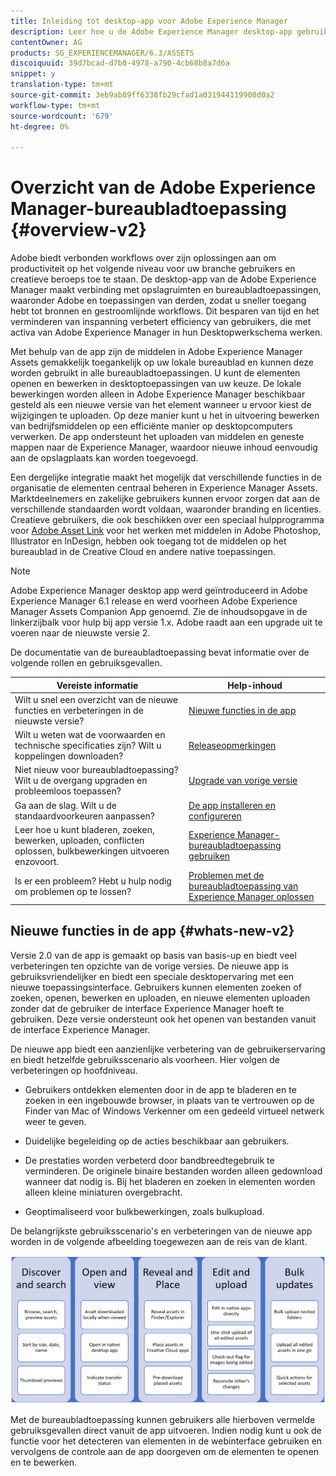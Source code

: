 ```yaml
---
title: Inleiding tot desktop-app voor Adobe Experience Manager
description: Leer hoe u de Adobe Experience Manager desktop-app gebruikt om de workflows voor middelenbeheer te optimaliseren voor creatieve gebruikers wanneer u de Adobe Experience Manager-elementen rechtstreeks vanaf hun bureaublad gebruikt.
contentOwner: AG
products: SG_EXPERIENCEMANAGER/6.3/ASSETS
discoiquuid: 39d7bcad-d7b0-4978-a790-4cb68b8a7d6a
snippet: y
translation-type: tm+mt
source-git-commit: 3eb9ab89ff6338fb29cfad1a031944119908d0a2
workflow-type: tm+mt
source-wordcount: '679'
ht-degree: 0%

---
```



# Overzicht van de Adobe Experience Manager-bureaubladtoepassing {#overview-v2}

Adobe biedt verbonden workflows over zijn oplossingen aan om productiviteit op het volgende niveau voor uw branche gebruikers en creatieve beroeps toe te staan. De desktop-app van de Adobe Experience Manager maakt verbinding met opslagruimten en bureaubladtoepassingen, waaronder Adobe en toepassingen van derden, zodat u sneller toegang hebt tot bronnen en gestroomlijnde workflows. Dit besparen van tijd en het verminderen van inspanning verbetert efficiency van gebruikers, die met activa van Adobe Experience Manager in hun Desktopwerkschema werken.

Met behulp van de app zijn de middelen in Adobe Experience Manager Assets gemakkelijk toegankelijk op uw lokale bureaublad en kunnen deze worden gebruikt in alle bureaubladtoepassingen. U kunt de elementen openen en bewerken in desktoptoepassingen van uw keuze. De lokale bewerkingen worden alleen in Adobe Experience Manager beschikbaar gesteld als een nieuwe versie van het element wanneer u ervoor kiest de wijzigingen te uploaden. Op deze manier kunt u het in uitvoering bewerken van bedrijfsmiddelen op een efficiënte manier op desktopcomputers verwerken. De app ondersteunt het uploaden van middelen en geneste mappen naar de Experience Manager, waardoor nieuwe inhoud eenvoudig aan de opslagplaats kan worden toegevoegd.

Een dergelijke integratie maakt het mogelijk dat verschillende functies in de organisatie de elementen centraal beheren in Experience Manager Assets. Marktdeelnemers en zakelijke gebruikers kunnen ervoor zorgen dat aan de verschillende standaarden wordt voldaan, waaronder branding en licenties. Creatieve gebruikers, die ook beschikken over een speciaal hulpprogramma voor [Adobe Asset Link](https://www.adobe.com/marketing/experience-manager-assets/adobe-asset-link.html) voor het werken met middelen in Adobe Photoshop, Illustrator en InDesign, hebben ook toegang tot de middelen op het bureaublad in de Creative Cloud en andere native toepassingen.

>[!NOTE]
>
>Adobe Experience Manager desktop app werd geïntroduceerd in Adobe Experience Manager 6.1 release en werd voorheen Adobe Experience Manager Assets Companion App genoemd. Zie de inhoudsopgave in de linkerzijbalk voor hulp bij app versie 1.x. Adobe raadt aan een upgrade uit te voeren naar de nieuwste versie 2.

De documentatie van de bureaubladtoepassing bevat informatie over de volgende rollen en gebruiksgevallen.

| Vereiste informatie | Help-inhoud |
|--- |--- |
| Wilt u snel een overzicht van de nieuwe functies en verbeteringen in de nieuwste versie? | [Nieuwe functies in de app](#whats-new-v2) |
| Wilt u weten wat de voorwaarden en technische specificaties zijn? Wilt u koppelingen downloaden? | [Releaseopmerkingen](release-notes.md) |
| Niet nieuw voor bureaubladtoepassing? Wilt u de overgang upgraden en probleemloos toepassen? | [Upgrade van vorige versie](install-upgrade.md#upgrade-from-previous-version) |
| Ga aan de slag. Wilt u de standaardvoorkeuren aanpassen? | [De app installeren en configureren](install-upgrade.md) |
| Leer hoe u kunt bladeren, zoeken, bewerken, uploaden, conflicten oplossen, bulkbewerkingen uitvoeren enzovoort. | [Experience Manager-bureaubladtoepassing gebruiken](using.md) |
| Is er een probleem? Hebt u hulp nodig om problemen op te lossen? | [Problemen met de bureaubladtoepassing van Experience Manager oplossen](troubleshoot.md) |

## Nieuwe functies in de app {#whats-new-v2}

Versie 2.0 van de app is gemaakt op basis van basis-up en biedt veel verbeteringen ten opzichte van de vorige versies. De nieuwe app is gebruiksvriendelijker en biedt een speciale desktopervaring met een nieuwe toepassingsinterface. Gebruikers kunnen elementen zoeken of zoeken, openen, bewerken en uploaden, en nieuwe elementen uploaden zonder dat de gebruiker de interface Experience Manager hoeft te gebruiken. Deze versie ondersteunt ook het openen van bestanden vanuit de interface Experience Manager.

De nieuwe app biedt een aanzienlijke verbetering van de gebruikerservaring en biedt hetzelfde gebruiksscenario als voorheen. Hier volgen de verbeteringen op hoofdniveau.

* Gebruikers ontdekken elementen door in de app te bladeren en te zoeken in een ingebouwde browser, in plaats van te vertrouwen op de Finder van Mac of Windows Verkenner om een gedeeld virtueel netwerk weer te geven.

* Duidelijke begeleiding op de acties beschikbaar aan gebruikers.

* De prestaties worden verbeterd door bandbreedtegebruik te verminderen. De originele binaire bestanden worden alleen gedownload wanneer dat nodig is. Bij het bladeren en zoeken in elementen worden alleen kleine miniaturen overgebracht.

* Geoptimaliseerd voor bulkbewerkingen, zoals bulkupload.

De belangrijkste gebruiksscenario&#39;s en verbeteringen van de nieuwe app worden in de volgende afbeelding toegewezen aan de reis van de klant.

![Nieuw in Experience Manager desktop app](assets/aem_desktop_app_usecases_v2.png)

Met de bureaubladtoepassing kunnen gebruikers alle hierboven vermelde gebruiksgevallen direct vanuit de app uitvoeren. Indien nodig kunt u ook de functie voor het detecteren van elementen in de webinterface gebruiken en vervolgens de controle aan de app doorgeven om de elementen te openen en te bewerken.
